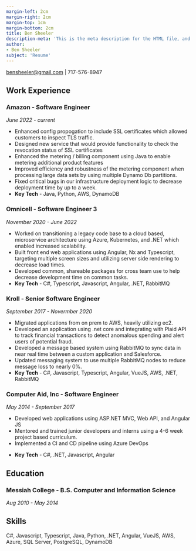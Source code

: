 ```yaml
---
margin-left: 2cm
margin-right: 2cm
margin-top: 1cm
margin-bottom: 2cm
title: Ben Sheeler
description-meta: 'This is the meta description for the HTML file, and one day the PDF file, for better SEO?'
author:
- Ben Sheeler
subject: 'Resume'
---
```

[bensheeler@gmail.com](mailto:bensheeler@gmail.com) | 717-576-8947

## Work Experience

### **Amazon** - Software Engineer
*June 2022 - current*
- Enhanced config propogation to include SSL certificates which allowed customers to inspect TLS traffic.
- Designed new service that would provide functionality to check the revocation status of SSL certificates
- Enhanced the metering / billing component using Java to enable metering additional product features 
- Improved efficiency and robustness of the metering component when processing large data sets by using multiple Dynamo Db partitions.
- Fixed critical bugs in our infrastructure deployment logic to decrease deployment time by up to a week.
- **Key Tech** - Java, Python, AWS, DynamoDB

### **Omnicell** - Software Engineer 3
*November 2020 - June 2022*
- Worked on transitioning a legacy code base to a cloud based, microservice architecture using Azure, Kubernetes, and .NET which enabled increased scalability.
- Built front end web applications using Angular, Nx and Typescript, targeting multiple screen sizes and utilizing server side rendering to decrease load times.
- Developed common, shareable packages for cross team use to help decrease development time on common tasks.
- **Key Tech** - C#, Typescript, Javascript, Angular, .NET, RabbitMQ

### **Kroll** - Senior Software Engineer
*September 2017 - Novermber 2020*
- Migrated applications from on prem to AWS, heavily utilizing ec2.
- Developed an application using .net core and integrating with Plaid API to track financial transactions to detect anomalous spending and alert users of potential fraud.
- Developed a message based system using RabbitMQ to sync data in near real time between a custom application and Salesforce.
- Updated messaging system to use multiple RabbitMQ nodes to reduce message loss to nearly 0%.
- **Key Tech** - C#, Javascript, Typescript, Angular, VueJS, AWS, .NET, RabbitMQ

### **Computer Aid, Inc** - Software Engineer
*May 2014 - September 2017*
* Developed web applications using ASP.NET MVC, Web API, and Angular JS
* Mentored and trained junior developers and interns using a 4-6 week project based curriculum.
* Implemented a CI and CD pipeline using Azure DevOps
- **Key Tech** - C#, .NET, Javascript, Angular

## Education

### **Messiah College** - B.S. Computer and Information Science
*Aug 2010 - May 2014*

## Skills

C#, Javascript, Typescript, Java, Python, .NET, Angular, VueJS, AWS, Azure, SQL Server, PostgreSQL, DynamoDB
